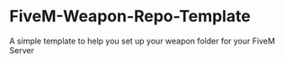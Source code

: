 # FiveM-Weapon-Repo-Template
A simple template to help you set up your weapon folder for your FiveM Server
